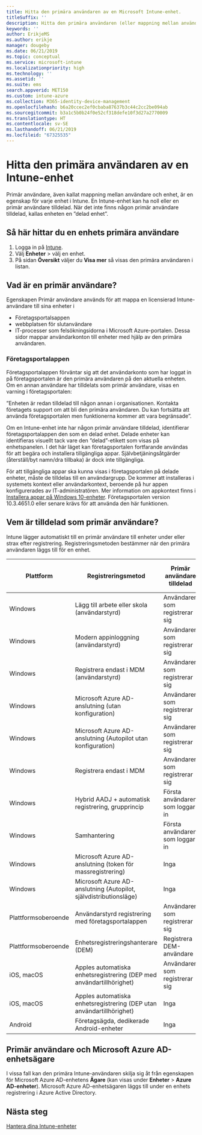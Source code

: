 ```yaml
---
title: Hitta den primära användaren av en Microsoft Intune-enhet.
titleSuffix: ''
description: Hitta den primära användaren (eller mappning mellan användare och enhet) för en Intune-enhet.
keywords: ''
author: ErikjeMS
ms.author: erikje
manager: dougeby
ms.date: 06/21/2019
ms.topic: conceptual
ms.service: microsoft-intune
ms.localizationpriority: high
ms.technology: ''
ms.assetid: ''
ms.suite: ems
search.appverid: MET150
ms.custom: intune-azure
ms.collection: M365-identity-device-management
ms.openlocfilehash: b6a20ccec2ef0cbaba87637b3c44c2cc2be094ab
ms.sourcegitcommit: b3a1c5b0b24f0e52cf318defe10f3d27a2770009
ms.translationtype: HT
ms.contentlocale: sv-SE
ms.lasthandoff: 06/21/2019
ms.locfileid: "67325535"
---
```

# <a name="find-the-primary-user-of-an-intune-device"></a>Hitta den primära användaren av en Intune-enhet

Primär användare, även kallat mappning mellan användare och enhet, är en egenskap för varje enhet i Intune. En Intune-enhet kan ha noll eller en primär användare tilldelad. När det inte finns någon primär användare tilldelad, kallas enheten en ”delad enhet”.

## <a name="how-to-find-a-devices-primary-user"></a>Så här hittar du en enhets primära användare

1. Logga in på [Intune](https://go.microsoft.com/fwlink/?linkid=2090973).
2. Välj **Enheter** > välj en enhet.
3. På sidan **Översikt** väljer du **Visa mer** så visas den primära användaren i listan.

## <a name="what-is-the-primary-user"></a>Vad är en primär användare?
Egenskapen Primär användare används för att mappa en licensierad Intune-användare till sina enheter i
- Företagsportalsappen
- webbplatsen för slutanvändare
- IT-processer som felsökningsidorna i Microsoft Azure-portalen. Dessa sidor mappar användarkonton till enheter med hjälp av den primära användaren.    

### <a name="company-portal-app"></a>Företagsportalappen
Företagsportalappen förväntar sig att det användarkonto som har loggat in på företagsportalen är den primära användaren på den aktuella enheten. Om en annan användare har tilldelats som primär användare, visas en varning i företagsportalen:

”Enheten är redan tilldelad till någon annan i organisationen. Kontakta företagets support om att bli den primära användaren. Du kan fortsätta att använda företagsportalen men funktionerna kommer att vara begränsade”.

Om en Intune-enhet inte har någon primär användare tilldelad, identifierar företagsportalappen den som en delad enhet. Delade enheter kan identifieras visuellt tack vare den ”delad”-etikett som visas på enhetspanelen. I det här läget kan företagsportalen fortfarande användas för att begära och installera tillgängliga appar. Självbetjäningsåtgärder (återställ/byt namn/dra tillbaka) är dock inte tillgängliga.  

För att tillgängliga appar ska kunna visas i företagsportalen på delade enheter, måste de tilldelas till en användargrupp. De kommer att installeras i systemets kontext eller användarkontext, beroende på hur appen konfigurerades av IT-administratören. Mer information om appkontext finns i [Installera appar på Windows 10-enheter](apps-windows-10-app-deploy.md#installing-apps-on-windows-10-devices). Företagsportalen version 10.3.4651.0 eller senare krävs för att använda den här funktionen.


## <a name="who-is-assigned-as-the-primary-user"></a>Vem är tilldelad som primär användare?
Intune lägger automatiskt till en primär användare till enheter under eller strax efter registrering. Registreringsmetoden bestämmer när den primära användaren läggs till för en enhet.

| Plattform | Registreringsmetod | Primär användare tilldelad | Primär användare har tilldelats |
| ---- | ---- | ---- | ---- |
| Windows | Lägg till arbete eller skola (användarstyrd) | Användaren som registrerar sig | Under registrering |   
| Windows | Modern appinloggning (användarstyrd) | Användaren som registrerar sig | Under registrering | 
| Windows | Registrera endast i MDM (användarstyrd) | Användaren som registrerar sig | Under registrering | 
| Windows | Microsoft Azure AD-anslutning (utan konfiguration) | Användaren som registrerar sig | Under registrering | 
| Windows | Microsoft Azure AD-anslutning (Autopilot utan konfiguration) | Användaren som registrerar sig | Under registrering | 
| Windows | Registrera endast i MDM | Användaren som registrerar sig | Under registrering | 
| Windows | Hybrid AADJ + automatisk registrering, grupprincip | Första användaren som loggar in | När första användaren loggar in | 
| Windows | Samhantering | Första användaren som loggar in | När första användaren loggar in | 
| Windows | Microsoft Azure AD-anslutning (token för massregistrering) | Inga | Inte tillämpligt | 
| Windows | Microsoft Azure AD-anslutning (Autopilot, självdistributionsläge) | Inga | Inte tillämpligt | 
| Plattformsoberoende | Användarstyrd registrering med företagsportalappen | Användaren som registrerar sig | Under registrering |
| Plattformsoberoende | Enhetsregistreringshanterare (DEM) | Registrera DEM-användare | Under registrering |
| iOS, macOS | Apples automatiska enhetsregistrering (DEP med användartillhörighet) | Användaren som registrerar sig | Under registrering |
| iOS, macOS | Apples automatiska enhetsregistrering (DEP utan användartillhörighet) | Inga | Inte tillämpligt |
| Android | Företagsägda, dedikerade Android-enheter | Inga | Inte tillämpligt |

## <a name="primary-user-and-azure-ad-device-owner"></a>Primär användare och Microsoft Azure AD-enhetsägare
I vissa fall kan den primära Intune-användaren skilja sig åt från egenskapen för Microsoft Azure AD-enhetens **Ägare** (kan visas under **Enheter** > **Azure AD-enheter**). Microsoft Azure AD-enhetsägaren läggs till under en enhets registrering i Azure Active Directory.

## <a name="next-steps"></a>Nästa steg
[Hantera dina Intune-enheter](device-management.md)
